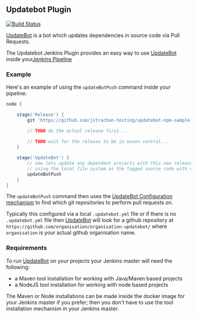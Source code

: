 Updatebot Plugin
-------------------

[![Build Status](https://ci.jenkins.io/job/Plugins/job/updatebot-plugin/job/master/badge/icon)](https://ci.jenkins.io/job/Plugins/job/updatebot-plugin/job/master/)

[UpdateBot](https://github.com/fabric8-updatebot/updatebot) is a bot which updates dependencies in source code via Pull Requests.

The Updatebot Jenkins Plugin provides an easy way to use [UpdateBot](https://github.com/fabric8-updatebot/updatebot) inside your[Jenkins Pipeline](https://github.com/jenkinsci/pipeline-plugin)

### Example  

Here's an example of using the `updateBotPush` command inside your pipeline:

```groovy
node {

    stage('Release') { 
        git 'https://github.com/jstrachan-testing/updatebot-npm-sample.git'

        // TODO do the actual release first...
        
        // TODO wait for the release to be in maven central...
    }

    stage('UpdateBot') {
        // now lets update any dependent projects with this new release
        // using the local file system as the tagged source code with versions
        updateBotPush
    }
}

```

The `updateBotPush` command then uses the [UpdateBot Configuration mechanism](https://github.com/fabric8-updatebot/updatebot#configuration) to find which git repositories to perform pull requests on. 

Typically this configured via a local `.updatebot.yml` file or if there is no `.updatebot.yml` file then [UpdateBot](https://github.com/fabric8-updatebot/updatebot) will look for a github repository at `https://github.com/organisation/organisation-updatebot/` where `organisation` is your actual github organisation name.

### Requirements

To run [UpdateBot](https://github.com/fabric8-updatebot/updatebot) on your projects your Jenkins master will need the following:

* a Maven tool installation for working with Java/Maven based projects
* a NodeJS tool installation for working with node based projects

The Maven or Node installations can be made inside the docker image for your Jenkins master if you prefer; then you don't have to use the tool installation mechanism in your Jenkins master.
